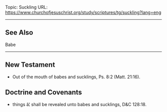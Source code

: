 Topic: Suckling
URL: https://www.churchofjesuschrist.org/study/scriptures/tg/suckling?lang=eng

---

## See Also

Babe

---

## New Testament

- Out of the mouth of babes and sucklings, Ps. 8:2 (Matt. 21:16).

## Doctrine and Covenants

- things â¦ shall be revealed unto babes and sucklings, D&C 128:18.


